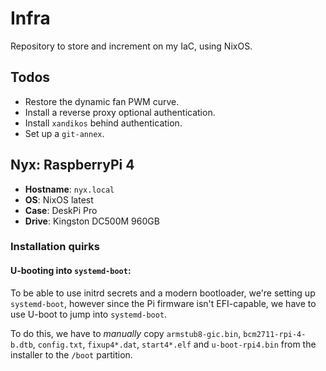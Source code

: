 # Infra

Repository to store and increment on my IaC, using NixOS.

## Todos

- Restore the dynamic fan PWM curve.
- Install a reverse proxy optional authentication.
- Install `xandikos` behind authentication.
- Set up a `git-annex`.

## Nyx: RaspberryPi 4

- **Hostname**: `nyx.local`
- **OS**: NixOS latest
- **Case**: DeskPi Pro
- **Drive**: Kingston DC500M 960GB

### Installation quirks

#### U-booting into `systemd-boot`:

To be able to use initrd secrets and a modern bootloader, we're setting up `systemd-boot`,
however since the Pi firmware isn't EFI-capable, we have to use U-boot to jump into `systemd-boot`.

To do this, we have to _manually_ copy `armstub8-gic.bin`, `bcm2711-rpi-4-b.dtb`, `config.txt`,
`fixup4*.dat`, `start4*.elf` and `u-boot-rpi4.bin` from the installer to the `/boot` partition.
